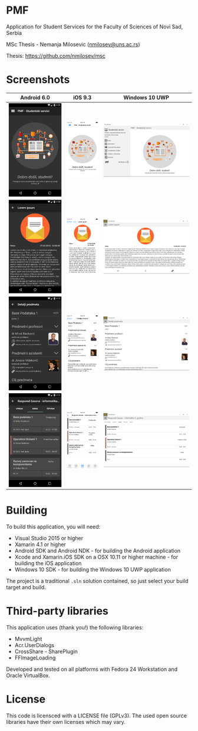 # PMF

Application for Student Services for the Faculty of Sciences of Novi Sad, Serbia

MSc Thesis - Nemanja Milosevic (nmilosev@uns.ac.rs)

Thesis: https://github.com/nmilosev/msc

# Screenshots

| Android 6.0|iOS 9.3| Windows 10 UWP|
|:-:|:-:|:-:|
|![alt](https://github.com/nmilosev/PMF/raw/master/screenshots/msc-img16.png)|![alt](https://github.com/nmilosev/PMF/raw/master/screenshots/msc-img17.png)|![alt](https://github.com/nmilosev/PMF/raw/master/screenshots/msc-img18.png)|
|![alt](https://github.com/nmilosev/PMF/raw/master/screenshots/msc-img19.png)|![alt](https://github.com/nmilosev/PMF/raw/master/screenshots/msc-img20.png)|![alt](https://github.com/nmilosev/PMF/raw/master/screenshots/msc-img21.png)|
|![alt](https://github.com/nmilosev/PMF/raw/master/screenshots/msc-img23.png)|![alt](https://github.com/nmilosev/PMF/raw/master/screenshots/msc-img22.png)|![alt](https://github.com/nmilosev/PMF/raw/master/screenshots/msc-img24.png)|
|![alt](https://github.com/nmilosev/PMF/raw/master/screenshots/msc-img25.png)|![alt](https://github.com/nmilosev/PMF/raw/master/screenshots/msc-img28.png)|![alt](https://github.com/nmilosev/PMF/raw/master/screenshots/msc-img27.png)|

# Building

To build this application, you will need:

- Visual Studio 2015 or higher
- Xamarin 4.1 or higher
- Android SDK and Android NDK - for building the Android application
- Xcode and Xamarin.iOS SDK on a OSX 10.11 or higher machine - for building the iOS application
- Windows 10 SDK - for building the Windows 10 UWP application

The project is a traditional `.sln` solution contained, so just select your build target and build.

# Third-party libraries

This application uses (thank you!) the following libraries:

- MvvmLight
- Acr.UserDialogs
- CrossShare - SharePlugin
- FFImageLoading

Developed and tested on all platforms with Fedora 24 Workstation and Oracle VirtualBox.

# License

This code is licensced with a LICENSE file (GPLv3). The used open source libraries have their own licenses which may vary.
